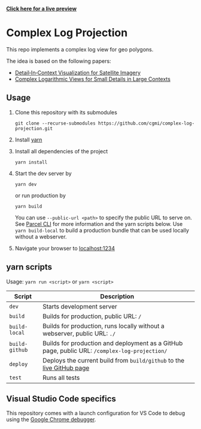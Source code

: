 [**Click here for a live preview**](https://cgmi.github.io/complex-log-projection/)

# Complex Log Projection

This repo implements a complex log view for geo polygons.

The idea is based on the following papers:

* [Detail‐In‐Context Visualization for Satellite Imagery](https://onlinelibrary.wiley.com/doi/abs/10.1111/j.1467-8659.2008.01156.x)
* [Complex Logarithmic Views for Small Details in Large Contexts](https://ieeexplore.ieee.org/abstract/document/4015438)

## Usage

1. Clone this repository with its submodules

   ```shell
   git clone --recurse-submodules https://github.com/cgmi/complex-log-projection.git
   ```

2. Install [yarn](https://yarnpkg.com/lang/en/)
3. Install all dependencies of the project

   ```shell
   yarn install
   ```

4. Start the dev server by

   ```shell
   yarn dev
   ```

   or run production by

   ```shell
   yarn build
   ```

   You can use `--public-url <path>` to specify the public URL to serve on. See [Parcel CLI](https://parceljs.org/cli.html) for more information and the yarn scripts below. Use `yarn build-local` to build a production bundle that can be used locally without a webserver.

4. Navigate your browser to [localhost:1234](http://localhost:1234)

## yarn scripts

Usage: `yarn run <script>` or `yarn <script>`

| Script              | Description                                                                                                             |
|---------------------|-------------------------------------------------------------------------------------------------------------------------|
| `dev`               | Starts development server                                                                                               |
| `build`             | Builds for production, public URL: `/`                                                                                  |
| `build-local`       | Builds for production, runs locally without a webserver, public URL: `./`                                               |
| `build-github`      | Builds for production and deployment as a GitHub page, public URL: `/complex-log-projection/`                           |
| `deploy`            | Deploys the current build from `build/github` to the [live GitHub page](https://cgmi.github.io/complex-log-projection/) |
| `test`              | Runs all tests                                                                                                          |

## Visual Studio Code specifics

This repository comes with a launch configuration for VS Code to debug using the [Google Chrome debugger](https://marketplace.visualstudio.com/items?itemName=msjsdiag.debugger-for-chrome).
